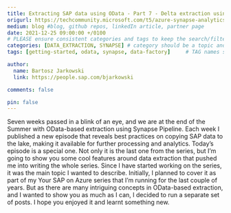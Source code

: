 ```yaml
---
title: Extracting SAP data using OData - Part 7 - Delta extraction using SAP Extractors and CDS Views
origurl: https://techcommunity.microsoft.com/t5/azure-synapse-analytics-blog/extracting-sap-data-using-odata-part-7-delta-extraction-using/ba-p/2865383
medium: blog #blog, github repos, linkedIn article, partner page
date: 2021-12-25 09:00:00 +/0100
# PLEASE ensure consistent categories and tags to keep the search/filtering meaningful!
categories: [DATA_EXTRACTION, SYNAPSE] # category should be a topic and sub-category primary product
tags: [getting-started, odata, synapse, data-factory]     # TAG names should always be lowercase

author:
  name: Bartosz Jarkowski
  link: https://people.sap.com/bjarkowski

comments: false

pin: false
---
```


Seven weeks passed in a blink of an eye, and we are at the end of the Summer with OData-based extraction using Synapse Pipeline. Each week I published a new episode that reveals best practices on copying SAP data to the lake, making it available for further processing and analytics. Today’s episode is a special one. Not only it is the last one from the series, but I’m going to show you some cool features around data extraction that pushed me into writing the whole series. Since I have started working on the series, it was the main topic I wanted to describe. Initially, I planned to cover it as part of my Your SAP on Azure series that I’m running for the last couple of years. But as there are many intriguing concepts in OData-based extraction, and I wanted to show you as much as I can, I decided to run a separate set of posts. I hope you enjoyed it and learnt something new.
